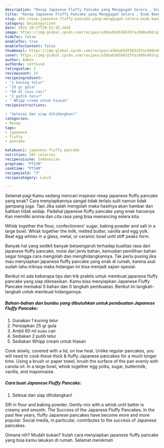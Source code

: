 ```yaml
---
description: "Resep Japanese Fluffy Pancake yang Menggugah Selera , Enak Banget"
title: "Resep Japanese Fluffy Pancake yang Menggugah Selera , Enak Banget"
slug: 401-resep-japanese-fluffy-pancake-yang-menggugah-selera-enak-banget
category: Uncategorized
date: 2022-10-27T20:52:45.164Z
image: https://img-global.cpcdn.com/recipes/a3bbab5d556525fa/680x482cq70/japanese-fluffy-pancake-foto-resep-utama.jpg
hideToc: false
enableToc: true
enableTocContent: false
thumbnail: https://img-global.cpcdn.com/recipes/a3bbab5d556525fa/680x482cq70/japanese-fluffy-pancake-foto-resep-utama.jpg
cover: https://img-global.cpcdn.com/recipes/a3bbab5d556525fa/680x482cq70/japanese-fluffy-pancake-foto-resep-utama.jpg
author: Admin
authorAv: notfound
ratingvalue: 3
reviewcount: 23
recipeingredient:
- "1 kuning telur"
- "25 gr gula"
- "60 ml susu cair"
- "2 putih telur"
- " Whipp cream untuk hiasan"
recipeinstructions:

- "Selesai dan siap dihidangkan!"
categories:
- Resep
tags:
- japanese
- fluffy
- pancake

katakunci: japanese fluffy pancake 
nutrition: 167 calories
recipecuisine: Indonesian
preptime: "PT23M"
cooktime: "PT34M"
recipeyield: "3"
recipecategory: Lunch

---
```



Selamat pagi Kamu sedang mencari inspirasi resep japanese fluffy pancake yang enak? Cara menyiapkannya sangat tidak terlalu sulit namun tidak gampang juga. Tapi Jika salah mengolah maka hasilnya akan hambar dan bahkan tidak sedap. Padahal japanese fluffy pancake yang enak harusnya Kan memiliki aroma dan cita rasa yang bisa memancing selera kita.


Whisk together the flour, confectioners&#39; sugar, baking powder and salt in a large bowl. Whisk together the milk, melted butter, vanilla and egg yolk. Beat egg whites in a glass, metal, or ceramic bowl until stiff peaks form.

Banyak hal yang sedikit banyak berpengaruh terhadap kualitas rasa dari japanese fluffy pancake, mulai dari jenis bahan, kemudian pemilihan bahan segar hingga cara mengolah dan menghidangkannya. Tak perlu pusing jika mau menyiapkan japanese fluffy pancake yang enak di rumah, karena asal sudah tahu triknya maka hidangan ini bisa menjadi sajian spesial.


Berikut ini ada beberapa tips dan trik praktis untuk membuat japanese fluffy pancake yang siap dikreasikan. Kamu bisa menyiapkan Japanese Fluffy Pancake memakai 5 bahan dan 0 langkah pembuatan. Berikut ini langkah-langkah untuk membuat hidangannya.

<!--inarticleads1-->

##### Bahan-bahan dan bumbu yang dibutuhkan untuk pembuatan Japanese Fluffy Pancake:

1. Gunakan 1 kuning telur
1. Persiapkan 25 gr gula
1. Ambil 60 ml susu cair
1. Sediakan 2 putih telur
1. Sediakan  Whipp cream untuk hiasan


Cook slowly, covered with a lid, on low heat. Unlike regular pancakes, you will need to cook these thick &amp; fluffy Japanese pancakes for a much longer time. Using a brush or paper towel, brush the surface of the pan evenly with canola oil. In a large bowl, whisk together egg yolks, sugar, buttermilk, vanilla, and mayonnaise. 

<!--inarticleads2-->

##### Cara buat Japanese Fluffy Pancake:


1. Selesai dan siap dihidangkan!

Sift in flour and baking powder. Gently mix with a whisk until batter is creamy and smooth. The Success of the Japanese Fluffy Pancakes. In the past few years, fluffy Japanese pancakes have become more and more popular. Social media, in particular, contributes to the success of Japanese pancakes. 

Gimana nih? Mudah bukan? Itulah cara menyiapkan japanese fluffy pancake yang bisa kamu lakukan di rumah. Selamat menikmati
